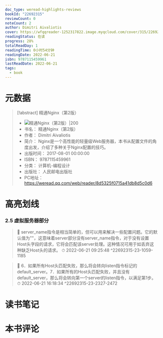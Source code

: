 ```yaml
---
doc_type: weread-highlights-reviews
bookId: "22692315"
reviewCount: 0
noteCount: 2
author: Dimitri Aivaliotis
cover: https://wfqqreader-1252317822.image.myqcloud.com/cover/315/22692315/t7_22692315.jpg
readingStatus: 在读
progress: 28%
totalReadDay: 1
readingTime: 0小时54分钟
readingDate: 2022-06-21
isbn: 9787115459961
lastReadDate: 2022-06-21
tags:
  - book
---
```

# 元数据
> [!abstract] 精通Nginx（第2版）
> - ![ 精通Nginx（第2版）|200](https://wfqqreader-1252317822.image.myqcloud.com/cover/315/22692315/t7_22692315.jpg)
> - 书名： 精通Nginx（第2版）
> - 作者： Dimitri Aivaliotis
> - 简介： Nginx是一个高性能的轻量级Web服务器，本书从配置文件的角度出发，介绍了多种关于Nginx配置的技巧。
> - 出版时间： 2017-08-01 00:00:00
> - ISBN： 9787115459961
> - 分类： 计算机-编程设计
> - 出版社： 人民邮电出版社
> - PC地址：https://weread.qq.com/web/reader/8d5325f0715a41db8d5c0d6

# 高亮划线

### 2.5 虚拟服务器部分

> 📌 server_name指令是相当简单的，但可以用来解决一些配置问题。它的默认值为""，这意味着server部分没有server_name指令，对于没有设置Host头字段的请求，它将会匹配该server处理。这种情况可用于如丢弃这种缺乏Host头的请求。 
> ⏱ 2022-06-21 09:25:48 ^22692315-23-1059-1185

> 📌 6．如果所有Host头匹配失败，那么将会转向listen指令标记的default_server。7．如果所有的Host头匹配失败，并且没有default_server，那么将会转向第一个server的listen指令，以满足第1步。 
> ⏱ 2022-06-21 16:18:34 ^22692315-23-2327-2472

# 读书笔记

# 本书评论

